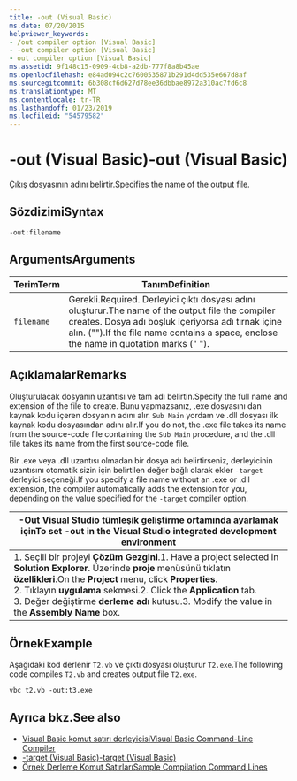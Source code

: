```yaml
---
title: -out (Visual Basic)
ms.date: 07/20/2015
helpviewer_keywords:
- /out compiler option [Visual Basic]
- -out compiler option [Visual Basic]
- out compiler option [Visual Basic]
ms.assetid: 9f148c15-0909-4cb8-a2db-777f8a8b45ae
ms.openlocfilehash: e84ad094c2c7600535871b291d4dd535e667d8af
ms.sourcegitcommit: 6b308cf6d627d78ee36dbbae8972a310ac7fd6c8
ms.translationtype: MT
ms.contentlocale: tr-TR
ms.lasthandoff: 01/23/2019
ms.locfileid: "54579582"
---
```

# <a name="-out-visual-basic"></a><span data-ttu-id="c10dc-102">-out (Visual Basic)</span><span class="sxs-lookup"><span data-stu-id="c10dc-102">-out (Visual Basic)</span></span>
<span data-ttu-id="c10dc-103">Çıkış dosyasının adını belirtir.</span><span class="sxs-lookup"><span data-stu-id="c10dc-103">Specifies the name of the output file.</span></span>  
  
## <a name="syntax"></a><span data-ttu-id="c10dc-104">Sözdizimi</span><span class="sxs-lookup"><span data-stu-id="c10dc-104">Syntax</span></span>  
  
```  
-out:filename  
```  
  
## <a name="arguments"></a><span data-ttu-id="c10dc-105">Arguments</span><span class="sxs-lookup"><span data-stu-id="c10dc-105">Arguments</span></span>  
  
|<span data-ttu-id="c10dc-106">Terim</span><span class="sxs-lookup"><span data-stu-id="c10dc-106">Term</span></span>|<span data-ttu-id="c10dc-107">Tanım</span><span class="sxs-lookup"><span data-stu-id="c10dc-107">Definition</span></span>|  
|---|---|  
|`filename`|<span data-ttu-id="c10dc-108">Gerekli.</span><span class="sxs-lookup"><span data-stu-id="c10dc-108">Required.</span></span> <span data-ttu-id="c10dc-109">Derleyici çıktı dosyası adını oluşturur.</span><span class="sxs-lookup"><span data-stu-id="c10dc-109">The name of the output file the compiler creates.</span></span> <span data-ttu-id="c10dc-110">Dosya adı boşluk içeriyorsa adı tırnak içine alın. ("").</span><span class="sxs-lookup"><span data-stu-id="c10dc-110">If the file name contains a space, enclose the name in quotation marks (" ").</span></span>|  
  
## <a name="remarks"></a><span data-ttu-id="c10dc-111">Açıklamalar</span><span class="sxs-lookup"><span data-stu-id="c10dc-111">Remarks</span></span>  
 <span data-ttu-id="c10dc-112">Oluşturulacak dosyanın uzantısı ve tam adı belirtin.</span><span class="sxs-lookup"><span data-stu-id="c10dc-112">Specify the full name and extension of the file to create.</span></span> <span data-ttu-id="c10dc-113">Bunu yapmazsanız, .exe dosyasını dan kaynak kodu içeren dosyanın adını alır. `Sub Main` yordam ve .dll dosyası ilk kaynak kodu dosyasından adını alır.</span><span class="sxs-lookup"><span data-stu-id="c10dc-113">If you do not, the .exe file takes its name from the source-code file containing the `Sub Main` procedure, and the .dll file takes its name from the first source-code file.</span></span>  
  
 <span data-ttu-id="c10dc-114">Bir .exe veya .dll uzantısı olmadan bir dosya adı belirtirseniz, derleyicinin uzantısını otomatik sizin için belirtilen değer bağlı olarak ekler `-target` derleyici seçeneği.</span><span class="sxs-lookup"><span data-stu-id="c10dc-114">If you specify a file name without an .exe or .dll extension, the compiler automatically adds the extension for you, depending on the value specified for the `-target` compiler option.</span></span>  
  
|<span data-ttu-id="c10dc-115">-Out Visual Studio tümleşik geliştirme ortamında ayarlamak için</span><span class="sxs-lookup"><span data-stu-id="c10dc-115">To set -out in the Visual Studio integrated development environment</span></span>|  
|---|  
|<span data-ttu-id="c10dc-116">1.  Seçili bir projeyi **Çözüm Gezgini**.</span><span class="sxs-lookup"><span data-stu-id="c10dc-116">1.  Have a project selected in **Solution Explorer**.</span></span> <span data-ttu-id="c10dc-117">Üzerinde **proje** menüsünü tıklatın **özellikleri**.</span><span class="sxs-lookup"><span data-stu-id="c10dc-117">On the **Project** menu, click **Properties**.</span></span> <br /><span data-ttu-id="c10dc-118">2.  Tıklayın **uygulama** sekmesi.</span><span class="sxs-lookup"><span data-stu-id="c10dc-118">2.  Click the **Application** tab.</span></span><br /><span data-ttu-id="c10dc-119">3.  Değer değiştirme **derleme adı** kutusu.</span><span class="sxs-lookup"><span data-stu-id="c10dc-119">3.  Modify the value in the **Assembly Name** box.</span></span>|  
  
## <a name="example"></a><span data-ttu-id="c10dc-120">Örnek</span><span class="sxs-lookup"><span data-stu-id="c10dc-120">Example</span></span>  
 <span data-ttu-id="c10dc-121">Aşağıdaki kod derlenir `T2.vb` ve çıktı dosyası oluşturur `T2.exe`.</span><span class="sxs-lookup"><span data-stu-id="c10dc-121">The following code compiles `T2.vb` and creates output file `T2.exe`.</span></span>  
  
```console
vbc t2.vb -out:t3.exe  
```  
  
## <a name="see-also"></a><span data-ttu-id="c10dc-122">Ayrıca bkz.</span><span class="sxs-lookup"><span data-stu-id="c10dc-122">See also</span></span>
- [<span data-ttu-id="c10dc-123">Visual Basic komut satırı derleyicisi</span><span class="sxs-lookup"><span data-stu-id="c10dc-123">Visual Basic Command-Line Compiler</span></span>](../../../visual-basic/reference/command-line-compiler/index.md)
- [<span data-ttu-id="c10dc-124">-target (Visual Basic)</span><span class="sxs-lookup"><span data-stu-id="c10dc-124">-target (Visual Basic)</span></span>](../../../visual-basic/reference/command-line-compiler/target.md)
- [<span data-ttu-id="c10dc-125">Örnek Derleme Komut Satırları</span><span class="sxs-lookup"><span data-stu-id="c10dc-125">Sample Compilation Command Lines</span></span>](../../../visual-basic/reference/command-line-compiler/sample-compilation-command-lines.md)
